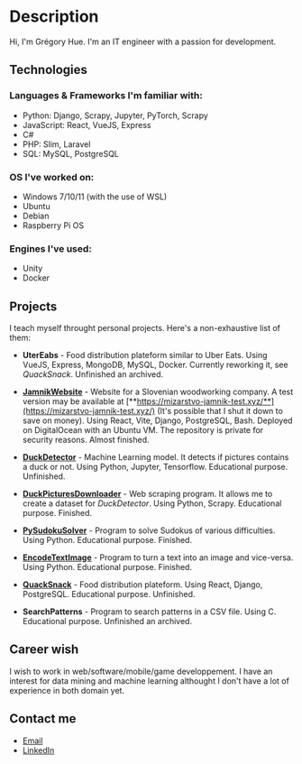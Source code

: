 # Description

Hi, I'm Grégory Hue. I'm an IT engineer with a passion for development.

## Technologies

### Languages & Frameworks I'm familiar with: 

- Python: Django, Scrapy, Jupyter, PyTorch, Scrapy
- JavaScript: React, VueJS, Express
- C#
- PHP: Slim, Laravel
- SQL: MySQL, PostgreSQL

### OS I've worked on:

- Windows 7/10/11 (with the use of WSL)
- Ubuntu
- Debian
- Raspberry Pi OS

### Engines I've used:

- Unity
- Docker

## Projects

I teach myself throught personal projects. Here's a non-exhaustive list of them:

- **UterEabs** - Food distribution plateform similar to Uber Eats. Using VueJS, Express, MongoDB, MySQL, Docker. Currently reworking it, see *QuackSnack*. Unfinished an archived.
- [**JamnikWebsite**](https://github.com/GregoryHue/JamnikWebsite) - Website for a Slovenian woodworking company. A test version may be available at [**https://mizarstvo-jamnik-test.xyz/**](https://mizarstvo-jamnik-test.xyz/) (It's possible that I shut it down to save on money). Using React, Vite, Django, PostgreSQL, Bash. Deployed on DigitalOcean with an Ubuntu VM. The repository is private for security reasons. Almost finished.
- [**DuckDetector**](https://github.com/GregoryHue/DuckDetector) - Machine Learning model. It detects if pictures contains a duck or not. Using Python, Jupyter, Tensorflow. Educational purpose. Unfinished.
- [**DuckPicturesDownloader**](https://github.com/GregoryHue/DuckPicturesDownloader) - Web scraping program. It allows me to create a dataset for *DuckDetector*. Using Python, Scrapy. Educational purpose. Finished.
- [**PySudokuSolver**](https://github.com/GregoryHue/PySudokuSolver) - Program to solve Sudokus of various difficulties. Using Python. Educational purpose. Finished.
- [**EncodeTextImage**](https://github.com/GregoryHue/EncodeTextImage) - Program to turn a text into an image and vice-versa. Using Python. Educational purpose. Finished.
- [**QuackSnack**](https://github.com/QuackSnack/QuackSnackBack) - Food distribution plateform. Using React, Django, PostgreSQL. Educational purpose. Unfinished.

- **SearchPatterns** - Program to search patterns in a CSV file. Using C. Educational purpose. Unfinished an archived.

## Career wish

I wish to work in web/software/mobile/game developpement. I have an interest for data mining and machine learning althought I don't have a lot of experience in both domain yet.

## Contact me

- [Email](gregory.hue135@gmail.com)
- [LinkedIn](https://www.linkedin.com/in/gregory-hue-a04993161/)

<!---
GregoryHue/GregoryHue is a ✨ special ✨ repository because its `README.md` (this file) appears on your GitHub profile.
You can click the Preview link to take a look at your changes.
--->
